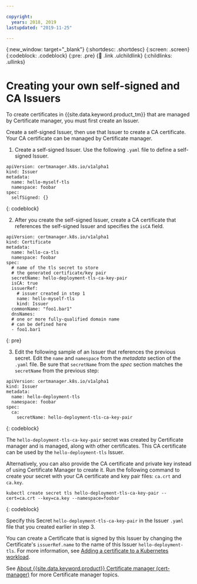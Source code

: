 ```yaml
---

copyright:
  years: 2018, 2019
lastupdated: "2019-11-25"

---
```


{:new_window: target="_blank"}
{:shortdesc: .shortdesc}
{:screen: .screen}
{:codeblock: .codeblock}
{:pre: .pre}
{:child: .link .ulchildlink}
{:childlinks: .ullinks}


# Creating your own self-signed and CA Issuers

To create certificates in {{site.data.keyword.product_tm}} that are managed by Certificate manager, you must first create an Issuer.

Create a self-signed Issuer, then use that Issuer to create a CA certificate. Your CA certificate can be managed by Certificate manager.

1. Create a self-signed Issuer. Use the following `.yaml` file to define a self-signed Issuer.

  ```
  apiVersion: certmanager.k8s.io/v1alpha1
  kind: Issuer
  metadata:
    name: hello-myself-tls
    namespace: foobar
  spec:
    selfSigned: {}
  ```
  {: codeblock}

2. After you create the self-signed Issuer, create a CA certificate that references the self-signed Issuer and specifies the `isCA` field.

  ```
  apiVersion: certmanager.k8s.io/v1alpha1
  kind: Certificate
  metadata:
    name: hello-ca-tls
    namespace: foobar
  spec:
    # name of the tls secret to store
    # the generated certificate/key pair
    secretName: hello-deployment-tls-ca-key-pair
    isCA: true
    issuerRef:
      # issuer created in step 1
      name: hello-myself-tls
      kind: Issuer
    commonName: "foo1.bar1"
    dnsNames:
    # one or more fully-qualified domain name
    # can be defined here
    - foo1.bar1
  ```
  {: pre}

3. Edit the following sample of an Issuer that references the previous secret. Edit the `name` and `namespace` from the _metadata_ section of the `.yaml` file. Be sure that `secretName` from the _spec_ section matches the `secretName` from the previous step:

  ```
  apiVersion: certmanager.k8s.io/v1alpha1
  kind: Issuer
  metadata:
    name: hello-deployment-tls
    namespace: foobar
  spec:
    ca:
      secretName: hello-deployment-tls-ca-key-pair
  ```
  {: codeblock}

The `hello-deployment-tls-ca-key-pair` secret was created by Certificate manager and is managed, along with other certificates. This CA certificate can be used by the `hello-deployment-tls` Issuer.

Alternatively, you can also provide the CA certificate and private key instead of using Certificate Manager to create it. Run the following command to create your secret with your CA certificate and key pair files: `ca.crt` and `ca.key`.

```
kubectl create secret tls hello-deployment-tls-ca-key-pair --cert=ca.crt --key=ca.key --namespace=foobar
```
{: codeblock}

Specify this Secret `hello-deployment-tls-ca-key-pair` in the Issuer `.yaml` file that you created earlier in step 3.

You can create a Certificate that is signed by this Issuer by changing the Certificate's `issuerRef.name` to the name of this Issuer `hello-deployment-tls`. For more information, see [Adding a certificate to a Kubernetes workload](create_cert.md#adding_workload).

See [About {{site.data.keyword.product}} Certificate manager (cert-manager)](cert_manager.md) for more Certificate manager topics.
